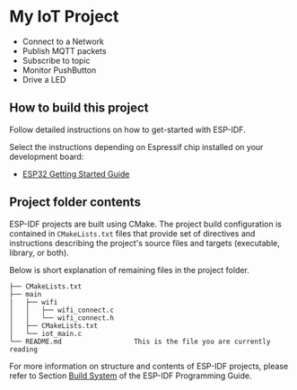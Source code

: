 # My IoT Project

- Connect to a Network
- Publish MQTT packets
- Subscribe to topic
- Monitor PushButton
- Drive a LED

## How to build this project

Follow detailed instructions on how to get-started with ESP-IDF.

Select the instructions depending on Espressif chip installed on your development board:

- [ESP32 Getting Started Guide](https://docs.espressif.com/projects/esp-idf/en/stable/get-started/index.html)


## Project folder contents

ESP-IDF projects are built using CMake. The project build configuration is contained in `CMakeLists.txt` files that provide set of directives and instructions describing the project's source files and targets (executable, library, or both).

Below is short explanation of remaining files in the project folder.

```
├── CMakeLists.txt
├── main
|   ├── wifi
│   │   ├── wifi_connect.c
│   │   └── wifi_connect.h
│   ├── CMakeLists.txt
│   └── iot_main.c
└── README.md                  This is the file you are currently reading
```

For more information on structure and contents of ESP-IDF projects, please refer to Section [Build System](https://docs.espressif.com/projects/esp-idf/en/latest/esp32/api-guides/build-system.html) of the ESP-IDF Programming Guide.